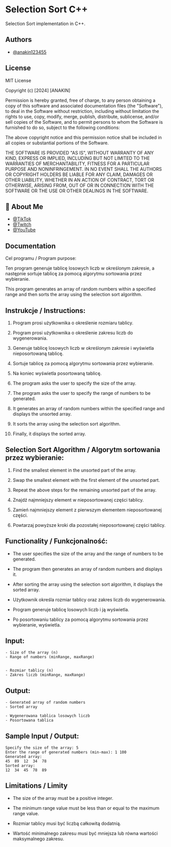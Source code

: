 
# Selection Sort C++

Selection Sort implementation in C++.


## Authors

- [@anakin123455](https://www.github.com/anakin123455)


## License

MIT License

Copyright (c) [2024] [ANAKIN]

Permission is hereby granted, free of charge, to any person obtaining a copy
of this software and associated documentation files (the "Software"), to deal
in the Software without restriction, including without limitation the rights
to use, copy, modify, merge, publish, distribute, sublicense, and/or sell
copies of the Software, and to permit persons to whom the Software is
furnished to do so, subject to the following conditions:

The above copyright notice and this permission notice shall be included in all
copies or substantial portions of the Software.

THE SOFTWARE IS PROVIDED "AS IS", WITHOUT WARRANTY OF ANY KIND, EXPRESS OR
IMPLIED, INCLUDING BUT NOT LIMITED TO THE WARRANTIES OF MERCHANTABILITY,
FITNESS FOR A PARTICULAR PURPOSE AND NONINFRINGEMENT. IN NO EVENT SHALL THE
AUTHORS OR COPYRIGHT HOLDERS BE LIABLE FOR ANY CLAIM, DAMAGES OR OTHER
LIABILITY, WHETHER IN AN ACTION OF CONTRACT, TORT OR OTHERWISE, ARISING FROM,
OUT OF OR IN CONNECTION WITH THE SOFTWARE OR THE USE OR OTHER DEALINGS IN THE
SOFTWARE.



## 🚀 About Me
- [@TikTok](https://www.tiktok.com/@anakin12345_official)
- [@Twitch](https://www.twitch.tv/anakin12345_)
- [@YouTube](https://www.youtube.com/@anakin12345)


## Documentation

Cel programu / Program purpose:

Ten program generuje tablicę losowych liczb w określonym zakresie, a następnie sortuje tablicę za pomocą algorytmu sortowania przez wybieranie.

This program generates an array of random numbers within a specified range and then sorts the array using the selection sort algorithm. 



## Instrukcje / Instructions:

1. Program prosi użytkownika o określenie rozmiaru tablicy.
2. Program prosi użytkownika o określenie zakresu liczb do wygenerowania.
3. Generuje tablicę losowych liczb w określonym zakresie i wyświetla nieposortowaną tablicę.
4. Sortuje tablicę za pomocą algorytmu sortowania przez wybieranie.
5. Na koniec wyświetla posortowaną tablicę.

1. The program asks the user to specify the size of the array.
2. The program asks the user to specify the range of numbers to be generated.
3. It generates an array of random numbers within the specified range and displays the unsorted array.
4. It sorts the array using the selection sort algorithm.
5. Finally, it displays the sorted array.

## Selection Sort Algorithm / Algorytm sortowania przez wybieranie:
1. Find the smallest element in the unsorted part of the array.
2. Swap the smallest element with the first element of the unsorted part.
3. Repeat the above steps for the remaining unsorted part of the array.

1. Znajdź najmniejszy element w nieposortowanej części tablicy.
2. Zamień najmniejszy element z pierwszym elementem nieposortowanej części.
3. Powtarzaj powyższe kroki dla pozostałej nieposortowanej części tablicy.

## Functionality / Funkcjonalność:
- The user specifies the size of the array and the range of numbers to be generated.
- The program then generates an array of random numbers and displays it.
- After sorting the array using the selection sort algorithm, it displays the sorted array.

- Użytkownik określa rozmiar tablicy oraz zakres liczb do wygenerowania.
- Program generuje tablicę losowych liczb i ją wyświetla.
- Po posortowaniu tablicy za pomocą algorytmu sortowania przez wybieranie, wyświetla.
## Input:
```
- Size of the array (n)
- Range of numbers (minRange, maxRange)


- Rozmiar tablicy (n)
- Zakres liczb (minRange, maxRange)
```

## Output:
```
- Generated array of random numbers
- Sorted array

- Wygenerowana tablica losowych liczb
- Posortowana tablica
```

## Sample Input / Output:
```
Specify the size of the array: 5
Enter the range of generated numbers (min-max): 1 100
Generated array: 
45  89  12  34  78  
Sorted array: 
12  34  45  78  89
```

## Limitations / Limity
- The size of the array must be a positive integer.
- The minimum range value must be less than or equal to the maximum range value.

- Rozmiar tablicy musi być liczbą całkowitą dodatnią.
- Wartość minimalnego zakresu musi być mniejsza lub równa wartości maksymalnego zakresu.


